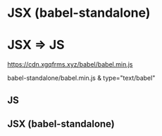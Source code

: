 # JSX (babel-standalone)


# JSX => JS  


https://cdn.xgqfrms.xyz/babel/babel.min.js

babel-standalone/babel.min.js & type="text/babel" 


## JS  
<!-- 
<script src="./libs/react.min.js" crossorigin="anonymous"></script>
<script src="./libs/react-dom.min.js" crossorigin="anonymous"></script>
<script src="./hellocomponent.js"></script>
 -->

## JSX (babel-standalone)  
<!-- 
<script src="./libs/react.min.js" crossorigin="anonymous"></script>
<script src="./libs/react-dom.min.js" crossorigin="anonymous"></script>
<script src="./libs/babel.min.js" crossorigin="anonymous"></script>

<script src="./hellocomponent.jsx"  type="text/babel"></script>
<script src="./hellocomponent.js"  type="text/babel"></script>
 -->








